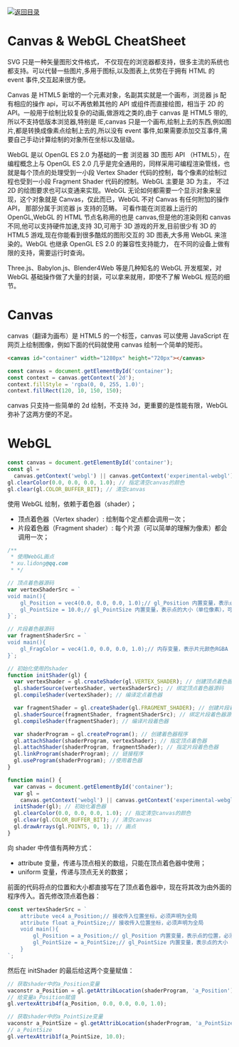 [![返回目录](https://parg.co/UCb)](https://github.com/wxyyxc1992/Awesome-CheatSheets)

# Canvas & WebGL CheatSheet

SVG 只是一种矢量图形文件格式， 不仅现在的浏览器都支持，很多主流的系统也都支持。可以代替一些图片,多用于图标,以及图表上,优势在于拥有 HTML 的 event 事件,交互起来很方便。

Canvas 是 HTML5 新增的一个元素对象，名副其实就是一个画布，浏览器 js 配有相应的操作 api，可以不再依赖其他的 API 或组件而直接绘图，相当于 2D 的 API。一般用于绘制比较复杂的动画,做游戏之类的,由于 canvas 是 HTML5 带的,所以不支持低版本浏览器,特别是 IE,canvas 只是一个画布,绘制上去的东西,例如图片,都是转换成像素点绘制上去的,所以没有 event 事件,如果需要添加交互事件,需要自己手动计算绘制的对象所在坐标以及层级。

WebGL 是以 OpenGL ES 2.0 为基础的一套 浏览器 3D 图形 API （HTML5），在编程概念上与 OpenGL ES 2.0 几乎是完全通用的，同样采用可编程渲染管线，也就是每个顶点的处理受到一小段 Vertex Shader 代码的控制，每个像素的绘制过程也受到一小段 Fragment Shader 代码的控制。WebGL 主要是 3D 为主， 不过 2D 的绘图要求也可以变通来实现。WebGL 无论如何都需要一个显示对象来呈现，这个对象就是 Canvas，仅此而已，WebGL 不对 Canvas 有任何附加的操作 API， 那部分属于浏览器 js 支持的范畴。 可看作能在浏览器上运行的 OpenGL,WebGL 的 HTML 节点名称用的也是 canvas,但是他的渲染则和 canvas 不同,他可以支持硬件加速,支持 3D,可用于 3D 游戏的开发,目前很少有 3D 的 HTML5 游戏,现在你能看到很多酷炫的图形交互的 3D 图表,大多用 WebGL 来渲染的。WebGL 也继承 OpenGL ES 2.0 的兼容性支持能力， 在不同的设备上做有限的支持，需要运行时查询。

Three.js、Babylon.js、Blender4Web 等是几种知名的 WebGL 开发框架，对 WebGL 基础操作做了大量的封装，可以拿来就用，即使不了解 WebGL 规范的细节。

# Canvas

canvas（翻译为画布）是 HTML5 的一个标签，canvas 可以使用 JavaScript 在网页上绘制图像，例如下面的代码就使用 canvas 绘制一个简单的矩形。

```html
<canvas id="container" width="1280px" height="720px"></canvas>
```

```js
const canvas = document.getElementById('container');
const context = canvas.getContext('2d');
context.fillStyle = 'rgba(0, 0, 255, 1.0)';
context.fillRect(120, 10, 150, 150);
```

canvas 只支持一些简单的 2d 绘制，不支持 3d，更重要的是性能有限，WebGL 弥补了这两方便的不足。

# WebGL

```js
const canvas = document.getElementById('container');
const gl =
  canvas.getContext('webgl') || canvas.getContext('experimental-webgl');
gl.clearColor(0.0, 0.0, 0.0, 1.0); // 指定清空canvas的颜色
gl.clear(gl.COLOR_BUFFER_BIT); // 清空canvas
```

使用 WebGL 绘制，依赖于着色器（shader）；

- 顶点着色器（Vertex shader）: 绘制每个定点都会调用一次；
- 片段着色器（Fragment shader）: 每个片源（可以简单的理解为像素）都会调用一次；

```js
/**
 * 使用WebGL画点
 * xu.lidong@qq.com
 * */

// 顶点着色器源码
var vertexShaderSrc = `
void main(){
    gl_Position = vec4(0.0, 0.0, 0.0, 1.0);// gl_Position 内置变量，表示点的位置，必须赋值
    gl_PointSize = 10.0;// gl_PointSize 内置变量，表示点的大小（单位像素），可以不赋值，默认为1.0，，绘制单个点时才生效
}`;

// 片段着色器源码
var fragmentShaderSrc = `
void main(){
    gl_FragColor = vec4(1.0, 0.0, 0.0, 1.0);// 内存变量，表示片元颜色RGBA
}`;

// 初始化使用的shader
function initShader(gl) {
  var vertexShader = gl.createShader(gl.VERTEX_SHADER); // 创建顶点着色器
  gl.shaderSource(vertexShader, vertexShaderSrc); // 绑定顶点着色器源码
  gl.compileShader(vertexShader); // 编译定点着色器

  var fragmentShader = gl.createShader(gl.FRAGMENT_SHADER); // 创建片段着色器
  gl.shaderSource(fragmentShader, fragmentShaderSrc); // 绑定片段着色器源码
  gl.compileShader(fragmentShader); // 编译片段着色器

  var shaderProgram = gl.createProgram(); // 创建着色器程序
  gl.attachShader(shaderProgram, vertexShader); // 指定顶点着色器
  gl.attachShader(shaderProgram, fragmentShader); // 指定片段着色色器
  gl.linkProgram(shaderProgram); // 链接程序
  gl.useProgram(shaderProgram); //使用着色器
}

function main() {
  var canvas = document.getElementById('container');
  var gl =
    canvas.getContext('webgl') || canvas.getContext('experimental-webgl');
  initShader(gl); // 初始化着色器
  gl.clearColor(0.0, 0.0, 0.0, 1.0); // 指定清空canvas的颜色
  gl.clear(gl.COLOR_BUFFER_BIT); // 清空canvas
  gl.drawArrays(gl.POINTS, 0, 1); // 画点
}
```

向 shader 中传值有两种方式：

- attribute 变量，传递与顶点相关的数组，只能在顶点着色器中使用；
- uniform 变量，传递与顶点无关的数据；

前面的代码将点的位置和大小都直接写在了顶点着色器中，现在将其改为由外面的程序传入。首先修改顶点着色器：

```js
const vertexShaderSrc = `
    attribute vec4 a_Position;// 接收传入位置坐标，必须声明为全局
    attribute float a_PointSize;// 接收传入位置坐标，必须声明为全局
    void main(){
        gl_Position = a_Position;// gl_Position 内置变量，表示点的位置，必须赋值
        gl_PointSize = a_PointSize;// gl_PointSize 内置变量，表示点的大小（单位像素），可以不赋值，默认为1.0
    }
`;
```

然后在 initShader 的最后给这两个变量赋值：

```js
// 获取shader中的a_Position变量
vaconstr a_Position = gl.getAttribLocation(shaderProgram, 'a_Position');
// 给变量a_Position赋值
gl.vertexAttrib4f(a_Position, 0.0, 0.0, 0.0, 1.0);

// 获取shader中的a_PointSize变量
vaconstr a_PointSize = gl.getAttribLocation(shaderProgram, 'a_PointSize');
// a_PointSize
gl.vertexAttrib1f(a_PointSize, 10.0);
```
